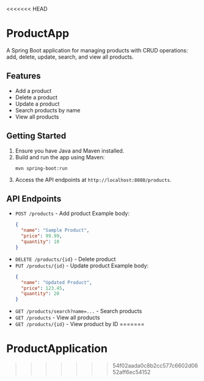 <<<<<<< HEAD
# ProductApp

A Spring Boot application for managing products with CRUD operations: add, delete, update, search, and view all products.

## Features
- Add a product
- Delete a product
- Update a product
- Search products by name
- View all products

## Getting Started
1. Ensure you have Java and Maven installed.
2. Build and run the app using Maven:
   ```
   mvn spring-boot:run
   ```
3. Access the API endpoints at `http://localhost:8080/products`.

## API Endpoints
- `POST /products` - Add product
  Example body:
  ```json
  {
    "name": "Sample Product",
    "price": 99.99,
    "quantity": 10
  }
  ```
- `DELETE /products/{id}` - Delete product
- `PUT /products/{id}` - Update product
  Example body:
  ```json
  {
    "name": "Updated Product",
    "price": 123.45,
    "quantity": 20
  }
  ```
- `GET /products/search?name=...` - Search products
- `GET /products` - View all products
- `GET /products/{id}` - View product by ID
=======
# ProductApplication
>>>>>>> 54f02aada0c8b2cc577c6602d0652aff6ec54152
